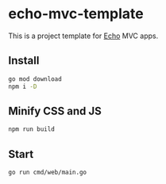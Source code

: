 # echo-mvc-template

This is a project template for [Echo](https://echo.labstack.com/) MVC apps.

## Install

```sh
go mod download
npm i -D
```

## Minify CSS and JS

```sh
npm run build
```

## Start

```sh
go run cmd/web/main.go
```
